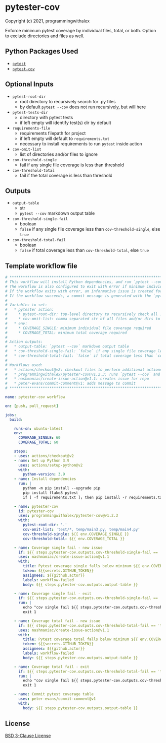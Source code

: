 # pytester-cov

Copyright (c) 2021, programmingwithalex

Enforce minimum pytest coverage by individual files, total, or both. Option to exclude directories and files as well.

## Python Packages Used

- [`pytest`](https://pypi.org/project/pytest/)
- [`pytest-cov`](https://pypi.org/project/pytest-cov/)

## Optional Inputs

- `pytest-root-dir`
  - root directory to recursively search for .py files
  - by default `pytest --cov` does not run recursively, but will here
- `pytest-tests-dir`
  - directory with pytest tests
  - if left empty will identify test(s) dir by default
- `requirements-file`
  - requirements filepath for project
  - if left empty will default to `requirements.txt`
  - necessary to install requirements to run `pytest` inside action
- `cov-omit-list`
  - list of directories and/or files to ignore
- `cov-threshold-single`
  - fail if any single file coverage is less than threshold
- `cov-threshold-total`
  - fail if the total coverage is less than threshold

## Outputs

- `output-table`
  - str
  - `pytest --cov` markdown output table
- `cov-threshold-single-fail`
  - boolean
  - `false` if any single file coverage less than `cov-threshold-single`, else `true`
- `cov-threshold-total-fail`
  - boolean
  - `false` if total coverage less than `cov-threshold-total`, else `true`

## Template workflow file

```yaml
# **************************************************************************************************************** #
# This workflow will install Python dependencies, and run `pytest --cov` on all files recursively from the `pytest-root-dir`
# The workflow is also configured to exit with error if minimum individual file or total pytest coverage minimum not met
# If the workflow exits with error, an informative issue is created for the repo alerting the user
# If the workflow succeeds, a commit message is generated with the `pytest --cov` markdown table
#
# Variables to set:
#   * pytester action:
#     * pytest-root-dir: top-level directory to recursively check all .py files for `pytest --cov`
#     * cov-omit-list: comma separated str of all files and/or dirs to ignore
#   * env:
#     * COVERAGE_SINGLE: minimum individual file coverage required
#     * COVERAGE_TOTAL: minimum total coverage required
#
# Action outputs:
#   * output-table: `pytest --cov` markdown output table
#   * cov-threshold-single-fail: `false` if any single file coverage less than `cov-threshold-single`, else `true`
#   * cov-threshold-total-fail: `false` if total coverage less than `cov-threshold-total`, else `true`
#
# Workflows used:
#   * actions/checkout@v2: checkout files to perform additional actions on
#   * programmingwithalex/pytester-cov@v1.2.3: runs `pytest --cov` and associated functions
#   * nashmaniac/create-issue-action@v1.1: creates issue for repo
#   * peter-evans/commit-comment@v1: adds message to commit
# **************************************************************************************************************** #

name: pytester-cov workflow

on: [push, pull_request]

jobs:
  build:

    runs-on: ubuntu-latest
    env:
      COVERAGE_SINGLE: 60
      COVERAGE_TOTAL: 60

    steps:
    - uses: actions/checkout@v2
    - name: Set up Python 3.9
      uses: actions/setup-python@v2
      with:
        python-version: 3.9
    - name: Install dependencies
      run: |
        python -m pip install --upgrade pip
        pip install flake8 pytest
        if [ -f requirements.txt ]; then pip install -r requirements.txt; fi

    - name: pytester-cov
      id: pytester-cov
      uses: programmingwithalex/pytester-cov@v1.2.3
      with:
        pytest-root-dir: '.'
        cov-omit-list: 'test/*, temp/main3.py, temp/main4.py'
        cov-threshold-single: ${{ env.COVERAGE_SINGLE }}
        cov-threshold-total: ${{ env.COVERAGE_TOTAL }}

    - name: Coverage single fail - new issue
      if: ${{ steps.pytester-cov.outputs.cov-threshold-single-fail == 'true' }}
      uses: nashmaniac/create-issue-action@v1.1
      with:
        title: Pytest coverage single falls below minimum ${{ env.COVERAGE_SINGLE }}
        token: ${{secrets.GITHUB_TOKEN}}
        assignees: ${{github.actor}}
        labels: workflow-failed
        body: ${{ steps.pytester-cov.outputs.output-table }}

    - name: Coverage single fail - exit
      if: ${{ steps.pytester-cov.outputs.cov-threshold-single-fail == 'true' }}
      run: |
        echo "cov single fail ${{ steps.pytester-cov.outputs.cov-threshold-single-fail }}"
        exit 1

    - name: Coverage total fail - new issue
      if: ${{ steps.pytester-cov.outputs.cov-threshold-total-fail == 'true' }}
      uses: nashmaniac/create-issue-action@v1.1
      with:
        title: Pytest coverage total falls below minimum ${{ env.COVERAGE_TOTAL }}
        token: ${{secrets.GITHUB_TOKEN}}
        assignees: ${{github.actor}}
        labels: workflow-failed
        body: ${{ steps.pytester-cov.outputs.output-table }}

    - name: Coverage total fail - exit
      if: ${{ steps.pytester-cov.outputs.cov-threshold-total-fail == 'true' }}
      run: |
        echo "cov single fail ${{ steps.pytester-cov.outputs.cov-threshold-total-fail }}"
        exit 1

    - name: Commit pytest coverage table
      uses: peter-evans/commit-comment@v1
      with:
        body: ${{ steps.pytester-cov.outputs.output-table }}
```

## License

[BSD 3-Clause License](https://github.com/programmingwithalex/pytester-cov/blob/main/LICENSE)
